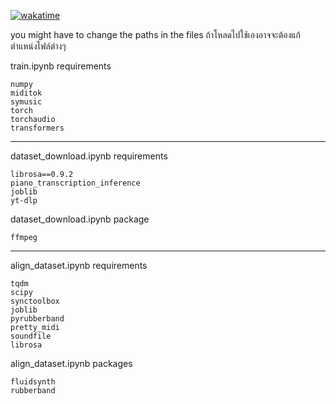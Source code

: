[![wakatime](https://wakatime.com/badge/user/e825d53b-389f-45f4-8bce-297bde033167/project/018c9775-8a8a-4e29-889c-5cd10e4fc752.svg)](https://wakatime.com/badge/user/e825d53b-389f-45f4-8bce-297bde033167/project/018c9775-8a8a-4e29-889c-5cd10e4fc752)

you might have to change the paths in the files
ถ้าโหลดไปใช้เองอาจจะต้องแก้ตำแหน่งไฟล์ต่างๆ

train.ipynb requirements
```
numpy
miditok
symusic
torch
torchaudio
transformers
```
---
dataset_download.ipynb requirements
```
librosa==0.9.2
piano_transcription_inference
joblib
yt-dlp
```
dataset_download.ipynb package
```
ffmpeg
```
---
align_dataset.ipynb requirements
```
tqdm
scipy
synctoolbox
joblib
pyrubberband
pretty_midi
soundfile
librosa
```
align_dataset.ipynb packages
```
fluidsynth
rubberband
```
